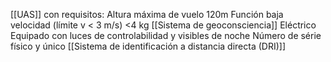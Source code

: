 [[UAS]] con requisitos:
Altura máxima de vuelo 120m
Función baja velocidad (límite v < 3 m/s)
<4 kg
[[Sistema de geoconsciencia]]
Eléctrico
Equipado con luces de controlabilidad y visibles de noche
Número de série físico y único
[[Sistema de identificación a distancia directa (DRI)]]

